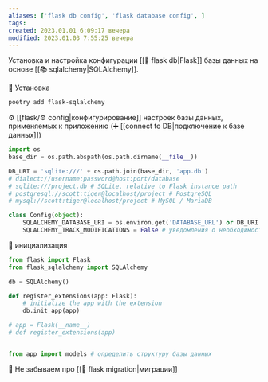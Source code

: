 ```yaml
---
aliases: ['flask db config', 'flask database config', ]
tags:
created: 2023.01.01 6:09:17 вечера
modified: 2023.01.03 7:55:25 вечера
---
```

[^#]:: 🇺🇸 [flask-sqlalchemy — documentation](https://flask-sqlalchemy.palletsprojects.com/en/3.0.x/)
[^#]:: 🇺🇸 [flask-sqlalchemy — Configuration Keys](https://flask-sqlalchemy.palletsprojects.com/en/3.0.x/config/#flask_sqlalchemy.config.SQLALCHEMY_DATABASE_URI)
[^#]:: [URI для подключения Postgres](https://postgrespro.ru/docs/postgresql/15/libpq-connect#LIBPQ-CONNSTRING)

Установка и настройка конфигурации [[💾 flask db|Flask]] базы данных на основе [[📚 sqlalchemy|SQLAlchemy]].

📀 Установка

```Bash
poetry add flask-sqlalchemy 
```

⚙️ [[flask/⚙️ config|конфигурирование]] настроек базы данных, применяемых к приложению (➕ [[connect to DB|подключение к базе данных]])

[^#]:: [Find the host name and port using PSQL commands](https://stackoverflow.com/questions/5598517/find-the-host-name-and-port-using-psql-commands)
```python
import os
base_dir = os.path.abspath(os.path.dirname(__file__))

DB_URI = 'sqlite:///' + os.path.join(base_dir, 'app.db')
# dialect://username:password@host:port/database
# sqlite:///project.db # SQLite, relative to Flask instance path
# postgresql://scott:tiger@localhost/project # PostgreSQL
# mysql://scott:tiger@localhost/project # MySQL / MariaDB

class Config(object):
    SQLALCHEMY_DATABASE_URI = os.environ.get('DATABASE_URL') or DB_URI
    SQLALCHEMY_TRACK_MODIFICATIONS = False # уведомления о необходимости внесения изменений
```

🔌 инициализация

```python
from flask import Flask
from flask_sqlalchemy import SQLAlchemy

db = SQLAlchemy()

def register_extensions(app: Flask):
	# initialize the app with the extension
    db.init_app(app)

# app = Flask(__name__)
# def register_extensions(app)


from app import models # определить структуру базы данных
```

💾 Не забываем про [[💾 flask migration|миграции]]
